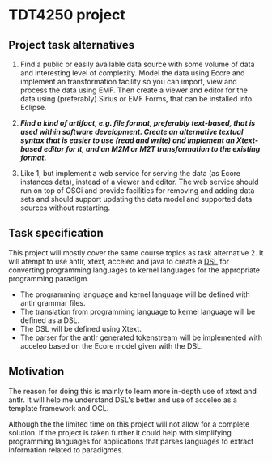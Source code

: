 # TDT4250 project

## Project task alternatives


1. Find a public or easily available data source with some volume of data and interesting level of complexity. Model the data using Ecore and implement an transformation facility so you can import, view and process the data using EMF. Then create a viewer and editor for the data using (preferably) Sirius or EMF Forms, that can be installed into Eclipse.

2. ***Find a kind of artifact, e.g. file format, preferably text-based, that is used within software development. Create an alternative textual syntax that is easier to use (read and write) and implement an Xtext-based editor for it, and an M2M or M2T transformation to the existing format.***

3. Like 1, but implement a web service for serving the data (as Ecore instances data), instead of a viewer and editor. The web service should run on top of OSGi and provide facilities for removing and adding data sets and should support updating the data model and supported data sources without restarting.

## Task specification

This project will mostly cover the same course topics as task alternative 2.
It will atempt to use antlr, xtext, acceleo and java to create a [DSL](https://en.wikipedia.org/wiki/Domain-specific_language) for converting programming languages to kernel languages for the appropriate programming paradigm. 

- The programming language and kernel language will be defined with antlr grammar files.
- The translation from programming language to kernel language will be defined as a DSL.
- The DSL will be defined using Xtext.
- The parser for the antlr generated tokenstream will be implemented with acceleo based on the Ecore model given with the DSL.

## Motivation

The reason for doing this is mainly to learn more in-depth use of xtext and antlr. It will help me understand DSL's better and use of acceleo as a template framework and OCL.

Although the the limited time on this project will not allow for a complete solution. If the project is taken further it could help with simplifying programming languages for applications that parses languages to extract information related to paradigmes.